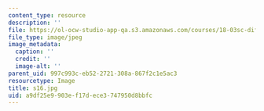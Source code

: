 ```yaml
---
content_type: resource
description: ''
file: https://ol-ocw-studio-app-qa.s3.amazonaws.com/courses/18-03sc-differential-equations-fall-2011/a9df25e9903ef17dece3747950d8bbfc_s16.jpg
file_type: image/jpeg
image_metadata:
  caption: ''
  credit: ''
  image-alt: ''
parent_uid: 997c993c-eb52-2721-308a-867f2c1e5ac3
resourcetype: Image
title: s16.jpg
uid: a9df25e9-903e-f17d-ece3-747950d8bbfc
---
```

